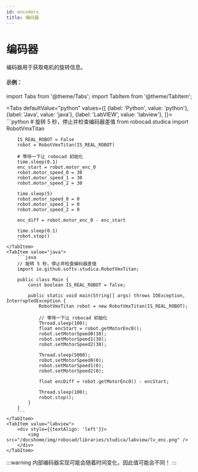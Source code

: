 ```yaml
---
id: encoders
title: 编码器
---
```


# 编码器

编码器用于获取电机的旋转信息。

#### 示例：

import Tabs from '@theme/Tabs';
import TabItem from '@theme/TabItem';

<Tabs
    defaultValue="python"
    values={[
        {label: 'Python', value: 'python'},
        {label: 'Java', value: 'java'},
        {label: 'LabVIEW', value: 'labview'},
    ]}>
    <TabItem value="python">  
        ```python
        # 旋转 5 秒，停止并检查编码器差值
        from robocad.studica import RobotVmxTitan

        IS_REAL_ROBOT = False
        robot = RobotVmxTitan(IS_REAL_ROBOT)
        
        # 等待一下让 robocad 初始化
        time.sleep(0.1)
        enc_start = robot.motor_enc_0
        robot.motor_speed_0 = 30
        robot.motor_speed_1 = 30
        robot.motor_speed_2 = 30

        time.sleep(5)
        robot.motor_speed_0 = 0
        robot.motor_speed_1 = 0
        robot.motor_speed_2 = 0

        enc_diff = robot.motor_enc_0 - enc_start

        time.sleep(0.1)
        robot.stop()
        ```
    </TabItem>
    <TabItem value="java">
        ```java
        // 旋转 5 秒，停止并检查编码器差值
        import io.github.softv.studica.RobotVmxTitan;

        public class Main {
            const boolean IS_REAL_ROBOT = false;

            public static void main(String[] args) throws IOException, InterruptedException {
                RobotVmxTitan robot = new RobotVmxTitan(IS_REAL_ROBOT);

                // 等待一下让 robocad 初始化
                Thread.sleep(100);
                float encStart = robot.getMotorEnc0();
                robot.setMotorSpeed0(30);
                robot.setMotorSpeed1(30);
                robot.setMotorSpeed2(30);

                Thread.sleep(5000);
                robot.setMotorSpeed0(0);
                robot.setMotorSpeed1(0);
                robot.setMotorSpeed2(0);

                float encDiff = robot.getMotorEnc0() - encStart;

                Thread.sleep(100);
                robot.stop();
            }
        }
        ```
    </TabItem>
    <TabItem value="labview">
        <div style={{textAlign: 'left'}}>
            <img src="/docshome/img/robocad/libraries/studica/labview/lv_enc.png" />
        </div>
    </TabItem>
</Tabs>

:::warning
内部编码器实现可能会随着时间变化，因此值可能会不同！
:::
